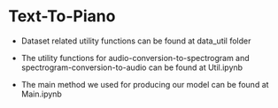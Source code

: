 # Text-To-Piano
- Dataset related utility functions can be found at data_util folder

- The utility functions for audio-conversion-to-spectrogram and spectrogram-conversion-to-audio can be found at Util.ipynb

- The main method we used for producing our model can be found at Main.ipynb
